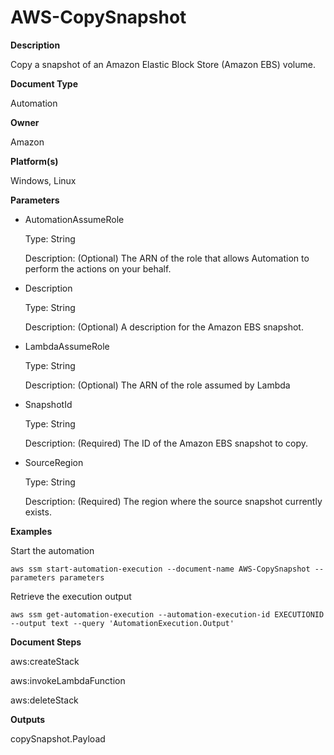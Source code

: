 # AWS\-CopySnapshot<a name="automation-aws-copysnapshot"></a>

**Description**

Copy a snapshot of an Amazon Elastic Block Store \(Amazon EBS\) volume\.

**Document Type**

Automation

**Owner**

Amazon

**Platform\(s\)**

Windows, Linux

**Parameters**
+ AutomationAssumeRole

  Type: String

  Description: \(Optional\) The ARN of the role that allows Automation to perform the actions on your behalf\.
+ Description

  Type: String

  Description: \(Optional\) A description for the Amazon EBS snapshot\.
+ LambdaAssumeRole

  Type: String

  Description: \(Optional\) The ARN of the role assumed by Lambda
+ SnapshotId

  Type: String

  Description: \(Required\) The ID of the Amazon EBS snapshot to copy\.
+ SourceRegion

  Type: String

  Description: \(Required\) The region where the source snapshot currently exists\.

**Examples**

Start the automation

```
aws ssm start-automation-execution --document-name AWS-CopySnapshot --parameters parameters
```

Retrieve the execution output

```
aws ssm get-automation-execution --automation-execution-id EXECUTIONID --output text --query 'AutomationExecution.Output'
```

**Document Steps**

aws:createStack

aws:invokeLambdaFunction

aws:deleteStack

**Outputs**

copySnapshot\.Payload